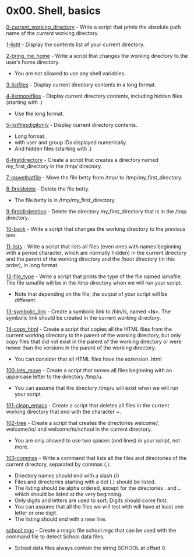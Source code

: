 # 0x00. Shell, basics
[0-current_working_directory](https://github.com/JoGMG/alx-system_engineering-devops/blob/main/0x00-shell_basics/0-current_working_directory) - Write a script that prints the absolute path name of the current working directory.

[1-listit](https://github.com/JoGMG/alx-system_engineering-devops/blob/main/0x00-shell_basics/1-listit) - Display the contents list of your current directory.

[2-bring_me_home](https://github.com/JoGMG/alx-system_engineering-devops/blob/main/0x00-shell_basics/2-bring_me_home) - Write a script that changes the working directory to the user’s home directory.
- You are not allowed to use any shell variables.

[3-listfiles](https://github.com/JoGMG/alx-system_engineering-devops/blob/main/0x00-shell_basics/3-listfiles) - Display current directory contents in a long format.

[4-listmorefiles](https://github.com/JoGMG/alx-system_engineering-devops/blob/main/0x00-shell_basics/4-listmorefiles) - Display current directory contents, including hidden files (starting with .)
- Use the long format.

[5-listfilesdigitonly](https://github.com/JoGMG/alx-system_engineering-devops/blob/main/0x00-shell_basics/5-listfilesdigitonly) - Display current directory contents.
- Long format.
- with user and group IDs displayed numerically.
- And hidden files (starting with .)

[6-firstdirectory](https://github.com/JoGMG/alx-system_engineering-devops/blob/main/0x00-shell_basics/6-firstdirectory) - Create a script that creates a directory named my_first_directory in the /tmp/ directory.

[7-movethatfile](https://github.com/JoGMG/alx-system_engineering-devops/blob/main/0x00-shell_basics/7-movethatfile) - Move the file betty from /tmp/ to /tmp/my_first_directory.

[8-firstdelete](https://github.com/JoGMG/alx-system_engineering-devops/blob/main/0x00-shell_basics/8-firstdelete) - Delete the file betty.
- The file betty is in /tmp/my_first_directory.

[9-firstdirdeletion](https://github.com/JoGMG/alx-system_engineering-devops/blob/main/0x00-shell_basics/9-firstdirdeletion) - Delete the directory my_first_directory that is in the /tmp directory.

[10-back](https://github.com/JoGMG/alx-system_engineering-devops/blob/main/0x00-shell_basics/10-back) - Write a script that changes the working directory to the previous one.

[11-lists](https://github.com/JoGMG/alx-system_engineering-devops/blob/main/0x00-shell_basics/11-lists) - Write a script that lists all files (even ones with names beginning with a period character, which are normally hidden) in the current directory and the parent of the working directory and the /boot directory (in this order), in long format.

[12-file_type](https://github.com/JoGMG/alx-system_engineering-devops/blob/main/0x00-shell_basics/12-file_type) - Write a script that prints the type of the file named iamafile. The file iamafile will be in the /tmp directory when we will run your script.
- Note that depending on the file, the output of your script will be different.

[13-symbolic_link](https://github.com/JoGMG/alx-system_engineering-devops/blob/main/0x00-shell_basics/13-symbolic_link) - Create a symbolic link to /bin/ls, named <__ls__>. The symbolic link should be created in the current working directory.

[14-copy_html](https://github.com/JoGMG/alx-system_engineering-devops/blob/main/0x00-shell_basics/14-copy_html) - Create a script that copies all the HTML files from the current working directory to the parent of the working directory, but only copy files that did not exist in the parent of the working directory or were newer than the versions in the parent of the working directory.
- You can consider that all HTML files have the extension .html

[100-lets_move](https://github.com/JoGMG/alx-system_engineering-devops/blob/main/0x00-shell_basics/100-lets_move) - Create a script that moves all files beginning with an uppercase letter to the directory /tmp/u.
- You can assume that the directory /tmp/u will exist when we will run your script.

[101-clean_emacs](https://github.com/JoGMG/alx-system_engineering-devops/blob/main/0x00-shell_basics/101-clean_emacs) - Create a script that deletes all files in the current working directory that end with the character ~.

[102-tree](https://github.com/JoGMG/alx-system_engineering-devops/blob/main/0x00-shell_basics/102-tree) - Create a script that creates the directories welcome/, welcome/to/ and welcome/to/school in the current directory.
- You are only allowed to use two spaces (and lines) in your script, not more.

[103-commas](https://github.com/JoGMG/alx-system_engineering-devops/blob/main/0x00-shell_basics/103-commas) - Write a command that lists all the files and directories of the current directory, separated by commas (,).
- Directory names should end with a slash (/)
- Files and directories starting with a dot (.) should be listed.
- The listing should be alpha ordered, except for the directories . and .. which should be listed at the very beginning.
- Only digits and letters are used to sort; Digits should come first.
- You can assume that all the files we will test with will have at least one letter or one digit.
- The listing should end with a new line.

[school.mgc](https://github.com/JoGMG/alx-system_engineering-devops/blob/main/0x00-shell_basics/school.mgc) - Create a magic file school.mgc that can be used with the command file to detect School data files. 
- School data files always contain the string SCHOOL at offset 0.
